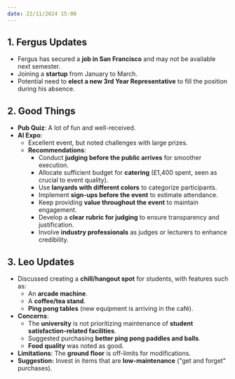 ```yaml
---
date: 22/11/2024 15:00
---
```


## **1. Fergus Updates**

- Fergus has secured a **job in San Francisco** and may not be available next semester.
- Joining a **startup** from January to March.
- Potential need to **elect a new 3rd Year Representative** to fill the position during his absence.

## **2. Good Things**

- **Pub Quiz**: A lot of fun and well-received.
- **AI Expo**:
  - Excellent event, but noted challenges with large prizes.
  - **Recommendations**:
    - Conduct **judging before the public arrives** for smoother execution.
    - Allocate sufficient budget for **catering** (£1,400 spent, seen as crucial to event quality).
    - Use **lanyards with different colors** to categorize participants.
    - Implement **sign-ups before the event** to estimate attendance.
    - Keep providing **value throughout the event** to maintain engagement.
    - Develop a **clear rubric for judging** to ensure transparency and justification.
    - Involve **industry professionals** as judges or lecturers to enhance credibility.

## **3. Leo Updates**

- Discussed creating a **chill/hangout spot** for students, with features such as:
  - An **arcade machine**.
  - A **coffee/tea stand**.
  - **Ping pong tables** (new equipment is arriving in the café).
- **Concerns**:
  - The **university** is not prioritizing maintenance of **student satisfaction-related facilities**.
  - Suggested purchasing **better ping pong paddles and balls**.
  - **Food quality** was noted as good.
- **Limitations**: The **ground floor** is off-limits for modifications.
- **Suggestion:** Invest in items that are **low-maintenance** ("get and forget" purchases).

